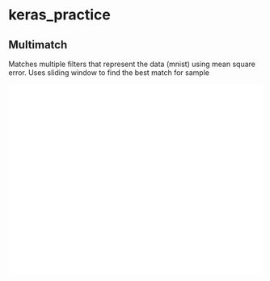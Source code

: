 # keras_practice

## Multimatch

Matches multiple filters that represent the data (mnist) using mean square error.
Uses sliding window to find the best match for sample

![filters](https://github.com/senttula/keras_practice/blob/master/filters.png)